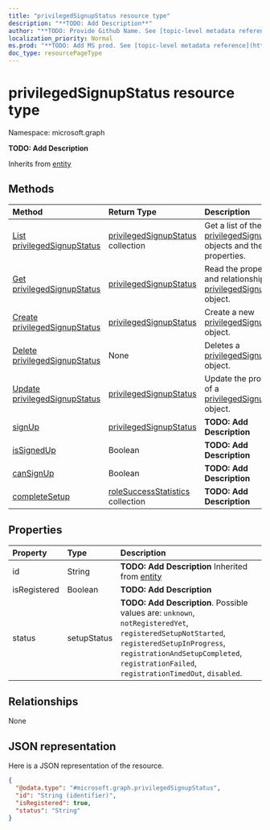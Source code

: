 ```yaml
---
title: "privilegedSignupStatus resource type"
description: "**TODO: Add Description**"
author: "**TODO: Provide Github Name. See [topic-level metadata reference](https://msgo.azurewebsites.net/add/document/guidelines/metadata.html#topic-level-metadata)**"
localization_priority: Normal
ms.prod: "**TODO: Add MS prod. See [topic-level metadata reference](https://msgo.azurewebsites.net/add/document/guidelines/metadata.html#topic-level-metadata)**"
doc_type: resourcePageType
---
```


# privilegedSignupStatus resource type


Namespace: microsoft.graph

**TODO: Add Description**


Inherits from [entity](../resources/entity.md)

## Methods
|Method|Return Type|Description|
|:---|:---|:---|
|[List privilegedSignupStatus](../api/privilegedsignupstatus-list.md)|[privilegedSignupStatus](../resources/privilegedsignupstatus.md) collection|Get a list of the [privilegedSignupStatus](../resources/privilegedsignupstatus.md) objects and their properties.|
|[Get privilegedSignupStatus](../api/privilegedsignupstatus-get.md)|[privilegedSignupStatus](../resources/privilegedsignupstatus.md)|Read the properties and relationships of a [privilegedSignupStatus](../resources/privilegedsignupstatus.md) object.|
|[Create privilegedSignupStatus](../api/privilegedsignupstatus-post-privilegedsignupstatus.md)|[privilegedSignupStatus](../resources/privilegedsignupstatus.md)|Create a new [privilegedSignupStatus](../resources/privilegedsignupstatus.md) object.|
|[Delete privilegedSignupStatus](../api/privilegedsignupstatus-delete.md)|None|Deletes a [privilegedSignupStatus](../resources/privilegedsignupstatus.md) object.|
|[Update privilegedSignupStatus](../api/privilegedsignupstatus-update.md)|[privilegedSignupStatus](../resources/privilegedsignupstatus.md)|Update the properties of a [privilegedSignupStatus](../resources/privilegedsignupstatus.md) object.|
|[signUp](../api/privilegedsignupstatus-signup.md)|[privilegedSignupStatus](../resources/privilegedsignupstatus.md)|**TODO: Add Description**|
|[isSignedUp](../api/privilegedsignupstatus-issignedup.md)|Boolean|**TODO: Add Description**|
|[canSignUp](../api/privilegedsignupstatus-cansignup.md)|Boolean|**TODO: Add Description**|
|[completeSetup](../api/privilegedsignupstatus-completesetup.md)|[roleSuccessStatistics](../resources/rolesuccessstatistics.md) collection|**TODO: Add Description**|

## Properties
|Property|Type|Description|
|:---|:---|:---|
|id|String|**TODO: Add Description** Inherited from [entity](../resources/entity.md)|
|isRegistered|Boolean|**TODO: Add Description**|
|status|setupStatus|**TODO: Add Description**. Possible values are: `unknown`, `notRegisteredYet`, `registeredSetupNotStarted`, `registeredSetupInProgress`, `registrationAndSetupCompleted`, `registrationFailed`, `registrationTimedOut`, `disabled`.|

## Relationships
None

## JSON representation
Here is a JSON representation of the resource.
<!-- {
  "blockType": "resource",
  "keyProperty": "id",
  "@odata.type": "microsoft.graph.privilegedSignupStatus",
  "baseType": "microsoft.graph.entity",
  "openType": false
}
-->
``` json
{
  "@odata.type": "#microsoft.graph.privilegedSignupStatus",
  "id": "String (identifier)",
  "isRegistered": true,
  "status": "String"
}
```

